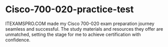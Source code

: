 # Cisco-700-020-practice-test
ITEXAMSPRO.COM made my Cisco 700-020 exam preparation journey seamless and successful. The study materials and resources they offer are unmatched, setting the stage for me to achieve certification with confidence.

